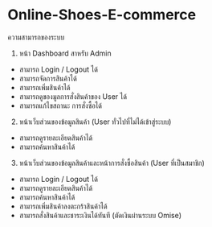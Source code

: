 # Online-Shoes-E-commerce

ความสามารถของระบบ
1. หน้า Dashboard สาหรับ Admin
- สามารถ Login / Logout ได้
- สามารถจัดการสินค้าได้
- สามารถเพิ่มสินค้าได้
- สามารถดูของมูลการสั่งสินค้าของ User ได้
- สามารถแก้ไขสถานะ การสั่งซื้อได้
2. หน้าเว็บส่วนของข้อมูลสินค้า (User ทั่วไปที่ไม่ได้เข้าสู่ระบบ)
- สามารถดูรายละเอียดสินค้าได้
- สามารถค้นหาสินค้าได้
3. หน้าเว็บส่วนของข้อมูลสินค้าและหน้าการสั่งซื้อสินค้า (User ที่เป็นสมาชิก)
- สามารถ Login / Logout ได้
- สามารถดูรายละเอียดสินค้าได้
- สามารถค้นหาสินค้าได้
- สามารถเพิ่มสินค้าลงตะกร้าสินค้าได้
- สามารถสั่งสินค้าและชาระเงินได้ทันที (ตัดเงินผ่านระบบ Omise)
